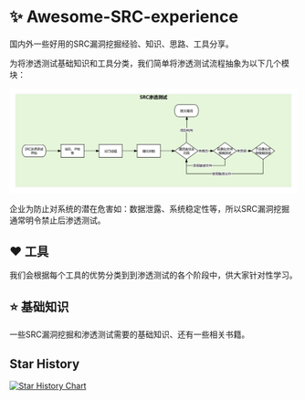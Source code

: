 # :sparkles: Awesome-SRC-experience

国内外一些好用的SRC漏洞挖掘经验、知识、思路、工具分享。

为将渗透测试基础知识和工具分类，我们简单将渗透测试流程抽象为以下几个模块：

![](https://github.com/owl234/Awesome-SRC-experience/blob/main/img/FlowChart.png)

企业为防止对系统的潜在危害如：数据泄露、系统稳定性等，所以SRC漏洞挖掘通常明令禁止后渗透测试。

## :heart: 工具

我们会根据每个工具的优势分类到到渗透测试的各个阶段中，供大家针对性学习。

## :star: 基础知识

一些SRC漏洞挖掘和渗透测试需要的基础知识、还有一些相关书籍。

## Star History

[![Star History Chart](https://api.star-history.com/svg?repos=owl234/Awesome-SRC-experience&type=Date)](https://star-history.com/#owl234/Awesome-SRC-experience&Date)
